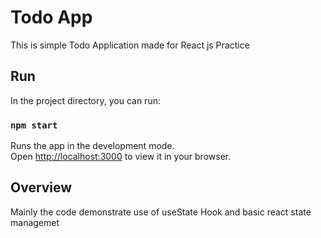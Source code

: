 # Todo App

This is simple Todo Application made for React js Practice

## Run

In the project directory, you can run:

### `npm start`

Runs the app in the development mode.\
Open [http://localhost:3000](http://localhost:3000) to view it in your browser.

## Overview
Mainly the code demonstrate use of useState Hook and basic react state managemet

